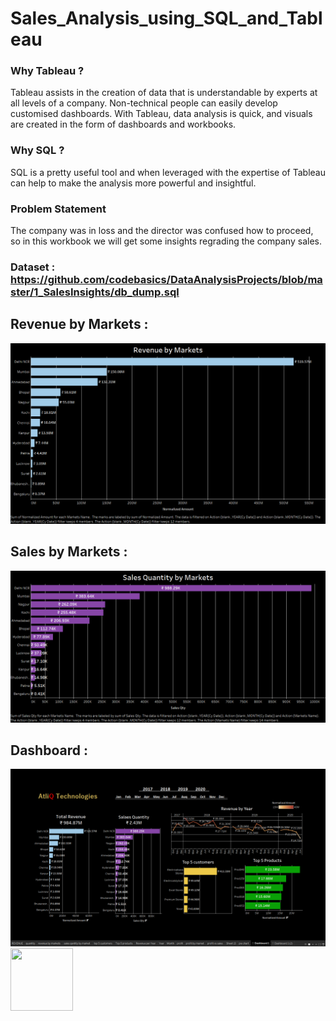 # Sales_Analysis_using_SQL_and_Tableau

### Why Tableau ?

Tableau assists in the creation of data that is understandable by experts at all levels of a company. Non-technical people can easily develop customised dashboards. With Tableau, data analysis is quick, and visuals are created in the form of dashboards and workbooks.

### Why SQL ?

SQL is a pretty useful tool and when leveraged with the expertise of Tableau can help to make the analysis more powerful and insightful.

### Problem Statement 

The company was in loss and the director was confused how to proceed, so in this workbook we will get some insights regrading the company sales.

### Dataset : https://github.com/codebasics/DataAnalysisProjects/blob/master/1_SalesInsights/db_dump.sql

## Revenue by Markets :
![image of revenue](https://github.com/samarth3557/Sales_Analysis_using_SQL_and_Tableau/blob/main/Insight_images/revenue%20by%20markets.png)

## Sales by Markets :
 ![image of sales](https://github.com/samarth3557/Sales_Analysis_using_SQL_and_Tableau/blob/main/Insight_images/sales%20qantity%20by%20market.png)
 
 ## Dashboard :
  ![image of sales](https://github.com/samarth3557/Sales_Analysis_using_SQL_and_Tableau/blob/main/Insight_images/Sales%20Analysis%20Dashboard%201.png)<img src="https://your-image-url.type" width="100" height="100">
